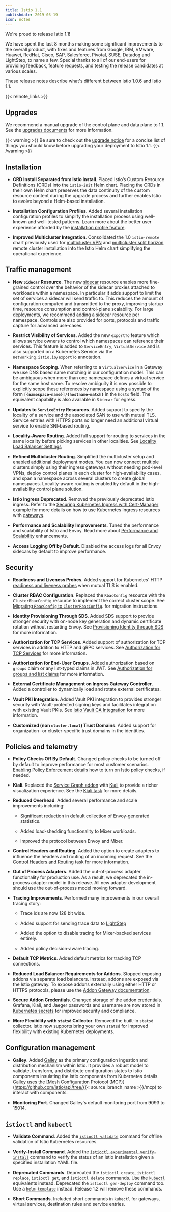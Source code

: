 ```yaml
---
title: Istio 1.1
publishdate: 2019-03-19
icon: notes
---
```


We're proud to release Istio 1.1!

We have spent the last 8 months making some significant improvements to the
overall product, with fixes and features from Google, IBM, VMware, Huawei,
RedHat, Cisco, SAP, Salesforce, Pivotal, SUSE, Datadog and LightStep, to name a
few. Special thanks to all of our end-users for providing feedback, feature
requests, and testing the release candidates at various scales.

These release notes describe what's different between Istio 1.0.6 and Istio 1.1.

{{< relnote_links >}}

## Upgrades

We recommend a manual upgrade of the control plane and data plane to 1.1. See
the [upgrades documents](/docs/setup/kubernetes/upgrade/) for more
information.

{{< warning >}}
Be sure to check out the [upgrade notice](/docs/setup/kubernetes/upgrade/notice) for a
concise list of things you should know before upgrading your deployment to
Istio 1.1.
{{< /warning >}}

## Installation

- **CRD Install Separated from Istio Install**.  Placed Istio’s Custom Resource
  Definitions (CRDs) into the `istio-init` Helm chart. Placing the CRDs in
  their own Helm chart preserves the data continuity of the custom resource
  content during the upgrade process and further enables Istio to evolve beyond
  a Helm-based installation.

- **Installation Configuration Profiles**. Added several installation
  configuration profiles to simplify the installation process using well-known
  and well-tested patterns. Learn more about the better user experience
  afforded by the [installation profile feature](/docs/setup/kubernetes/additional-setup/config-profiles/).

- **Improved Multicluster Integration**. Consolidated the 1.0 `istio-remote`
  chart previously used for
  [multicluster VPN](/docs/setup/kubernetes/install/multicluster/vpn/) and
  [multicluster split horizon](/docs/examples/multicluster/split-horizon-eds/) remote cluster installation
  into the Istio Helm chart simplifying the operational experience.

## Traffic management

- **New `Sidecar` Resource**. The new [sidecar](/docs/concepts/traffic-management/#sidecars) resource
  enables more fine-grained control over the behavior of the sidecar proxies attached to workloads within a namespace.
  In particular it adds support to limit the set of services a sidecar will send traffic to.
  This reduces the amount of configuration computed and transmitted to
  the proxy, improving startup time, resource consumption and control-plane scalability.
  For large deployments, we recommend adding a sidecar resource per namespace. Controls are also
  provided for ports, protocols and traffic capture for advanced use-cases.

- **Restrict Visibility of Services**. Added the new `exportTo` feature which allows
  service owners to control which namespaces can reference their services. This feature is
  added to `ServiceEntry`, `VirtualService` and is also supported on a Kubernetes Service via the
  `networking.istio.io/exportTo` annotation.

- **Namespace Scoping**. When referring to a `VirtualService` in a Gateway we use DNS based name matching
  in our configuration model. This can be ambiguous when more than one namespace defines a virtual service
  for the same host name. To resolve ambiguity it is now possible to explicitly scope these references
  by namespace using a syntax of the form **`[{namespace-name}]/{hostname-match}`** in the `hosts` field.
  The equivalent capability is also available in `Sidecar` for egress.

- **Updates to `ServiceEntry` Resources**. Added support to specify the
  locality of a service and the associated SAN to use with mutual TLS. Service
  entries with HTTPS ports no longer need an additional virtual service to
  enable SNI-based routing.

- **Locality-Aware Routing**. Added full support for routing to services in the
  same locality before picking services in other localities.
  See [Locality Load Balancer Settings](/docs/reference/config/istio.mesh.v1alpha1/#LocalityLoadBalancerSetting)

- **Refined Multicluster Routing**. Simplified the multicluster setup and
  enabled additional deployment modes. You can now connect multiple clusters
  simply using their ingress gateways without needing pod-level VPNs, deploy
  control planes in each cluster for high-availability cases, and span a
  namespace across several clusters to create global namespaces. Locality-aware
  routing is enabled by default in the high-availability control plane
  solution.

- **Istio Ingress Deprecated**. Removed the previously deprecated Istio
  ingress. Refer to the [Securing Kubernetes Ingress with Cert-Manager](/docs/examples/advanced-gateways/ingress-certmgr/)
  example for more details on how to use Kubernetes Ingress resources with
  [gateways](/docs/concepts/traffic-management/#gateways).

- **Performance and Scalability Improvements**. Tuned the performance and
  scalability of Istio and Envoy. Read more about [Performance and Scalability](/docs/concepts/performance-and-scalability/)
  enhancements.

- **Access Logging Off by Default**. Disabled the access logs for all Envoy
  sidecars by default to improve performance.

## Security

- **Readiness and Liveness Probes**. Added support for Kubernetes' HTTP
  [readiness and liveness probes](/help/faq/security/#k8s-health-checks) when
  mutual TLS is enabled.

- **Cluster RBAC Configuration**. Replaced the `RbacConfig` resource with the
  `ClusterRbacConfig` resource to implement the correct cluster scope. See
  [Migrating `RbacConfig` to `ClusterRbacConfig`](/docs/setup/kubernetes/upgrade/steps/#migrating-from-rbacconfig-to-clusterrbacconfig).
  for migration instructions.

- **Identity Provisioning Through SDS**. Added SDS support to provide stronger
  security with on-node key generation and dynamic certificate rotation without
  restarting Envoy. See [Provisioning Identity through SDS](/docs/tasks/security/auth-sds)
  for more information.

- **Authorization for TCP Services**. Added support of authorization for TCP
  services in addition to HTTP and gRPC services. See [Authorization for TCP Services](/docs/tasks/security/authz-tcp)
  for more information.

- **Authorization for End-User Groups**. Added authorization based on `groups`
  claim or any list-typed claims in JWT. See [Authorization for groups and list claims](/docs/tasks/security/rbac-groups/)
  for more information.

- **External Certificate Management on Ingress Gateway Controller**.
  Added a controller to dynamically load and rotate external certificates.

- **Vault PKI Integration**. Added Vault PKI integration to provides stronger
  security with Vault-protected signing keys and facilitates integration with
  existing Vault PKIs. See [Istio Vault CA Integration](/docs/tasks/security/vault-ca)
  for more information.

- **Customized (non `cluster.local`) Trust Domains**. Added support for
  organization- or cluster-specific trust domains in the identities.

## Policies and telemetry

- **Policy Checks Off By Default**. Changed policy checks to be turned off by
  default to improve performance for most customer scenarios. [Enabling Policy Enforcement](/docs/tasks/policy-enforcement/enabling-policy/)
  details how to turn on Istio policy checks, if needed.

- **Kiali**. Replaced the [Service Graph addon](https://github.com/istio/istio/issues/9066)
  with [Kiali](https://www.kiali.io) to provide a richer visualization
  experience. See the [Kiali task](/docs/tasks/telemetry/kiali/) for more
  details.

- **Reduced Overhead**. Added several performance and scale improvements
  including:

    - Significant reduction in default collection of Envoy-generated
      statistics.

    - Added load-shedding functionality to Mixer workloads.

    - Improved the protocol between Envoy and Mixer.

- **Control Headers and Routing**. Added the option to create adapters to
  influence the headers and routing of an incoming request. See the [Control Headers and Routing](/docs/tasks/policy-enforcement/control-headers)
  task for more information.

- **Out of Process Adapters**. Added the out-of-process adapter functionality
  for production use. As a result, we deprecated the in-process adapter model
  in this release. All new adapter development should use the out-of-process
  model moving forward.

- **Tracing Improvements**. Performed many improvements in our overall tracing
  story:

    - Trace ids are now 128 bit wide.

    - Added support for sending trace data to [LightStep](/docs/tasks/telemetry/distributed-tracing/lightstep/)

    - Added the option to disable tracing for Mixer-backed services entirely.

    - Added policy decision-aware tracing.

- **Default TCP Metrics**. Added default metrics for tracking TCP connections.

- **Reduced Load Balancer Requirements for Addons**. Stopped exposing addons
  via separate load balancers. Instead, addons are exposed via the Istio
  gateway. To expose addons externally using either HTTP or HTTPS protocols,
  please use the [Addon Gateway documentation](/docs/tasks/telemetry/gateways/).

- **Secure Addon Credentials**. Changed storage of the addon credentials.
  Grafana, Kiali, and Jaeger passwords and username are now stored in
  [Kubernetes secrets](https://kubernetes.io/docs/concepts/configuration/secret/)
  for improved security and compliance.

- **More Flexibility with `statsd` Collector**. Removed the built-in `statsd`
  collector. Istio now supports bring your own `statsd` for
  improved flexibility with existing Kubernetes deployments.

## Configuration management

- **Galley**. Added [Galley](/docs/concepts/what-is-istio/#galley) as the
  primary configuration ingestion and distribution mechanism within Istio. It
  provides a robust model to validate, transform, and distribute configuration
  states to Istio components insulating the Istio components from Kubernetes
  details. Galley uses the [Mesh Configuration Protocol (MCP)](https://github.com/istio/api/tree/{{< source_branch_name >}}/mcp)
  to interact with components.

- **Monitoring Port**. Changed Galley's default monitoring port from 9093 to
  15014.

## `istioctl` and `kubectl`

- **Validate Command**. Added the [`istioctl validate`](/docs/reference/commands/istioctl/#istioctl-validate)
  command for offline validation of Istio Kubernetes resources.

- **Verify-Install Command**. Added the [`istioctl experimental verify-install`](/docs/reference/commands/istioctl/#istioctl-experimental-verify-install)
  command to verify the status of an Istio installation given a specified
  installation YAML file.

- **Deprecated Commands**. Deprecated the `istioctl create`, `istioctl
  replace`, `istioctl get`, and `istioctl delete` commands. Use the
  [`kubectl`](https://kubernetes.io/docs/tasks/tools/install-kubectl)
  equivalents instead. Deprecated the `istioctl gen-deploy` command too. Use a
  [`helm template`](/docs/setup/kubernetes/install/helm/#option-1-install-with-helm-via-helm-template)
  instead. Release 1.2 will remove these commands.

- **Short Commands**. Included short commands in `kubectl` for gateways,
  virtual services, destination rules and service entries.
